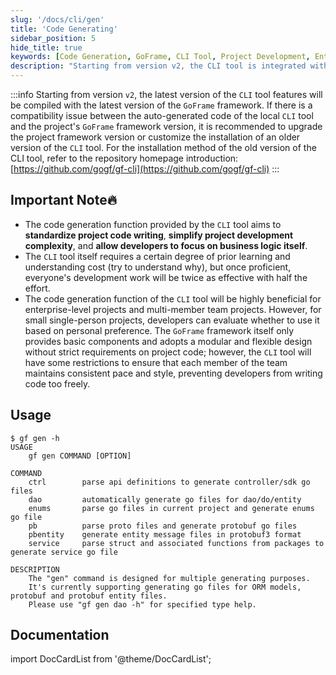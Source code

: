 ```yaml
---
slug: '/docs/cli/gen'
title: 'Code Generating'
sidebar_position: 5
hide_title: true
keywords: [Code Generation, GoFrame, CLI Tool, Project Development, Enterprise-Level Project, Code Standards, Team Collaboration, Development Efficiency, ORM Models, Protobuf Files]
description: "Starting from version v2, the CLI tool is integrated with the latest version of the GoFrame framework, providing developers with code generation features to standardize project code writing and simplify development complexity. Especially in enterprise-level and team projects, the CLI tool can significantly enhance development efficiency, allowing developers to focus on business logic."
---
```

:::info
Starting from version `v2`, the latest version of the `CLI` tool features will be compiled with the latest version of the `GoFrame` framework. If there is a compatibility issue between the auto-generated code of the local `CLI` tool and the project's `GoFrame` framework version, it is recommended to upgrade the project framework version or customize the installation of an older version of the `CLI` tool. For the installation method of the old version of the CLI tool, refer to the repository homepage introduction: [https://github.com/gogf/gf-cli](https://github.com/gogf/gf-cli)
:::
## Important Note🔥

- The code generation function provided by the `CLI` tool aims to **standardize project code writing**, **simplify project development complexity**, and **allow developers to focus on business logic itself**.
- The `CLI` tool itself requires a certain degree of prior learning and understanding cost (try to understand why), but once proficient, everyone's development work will be twice as effective with half the effort.
- The code generation function of the `CLI` tool will be highly beneficial for enterprise-level projects and multi-member team projects. However, for small single-person projects, developers can evaluate whether to use it based on personal preference. The `GoFrame` framework itself only provides basic components and adopts a modular and flexible design without strict requirements on project code; however, the `CLI` tool will have some restrictions to ensure that each member of the team maintains consistent pace and style, preventing developers from writing code too freely.

## Usage

```text
$ gf gen -h
USAGE
    gf gen COMMAND [OPTION]

COMMAND
    ctrl        parse api definitions to generate controller/sdk go files
    dao         automatically generate go files for dao/do/entity
    enums       parse go files in current project and generate enums go file
    pb          parse proto files and generate protobuf go files
    pbentity    generate entity message files in protobuf3 format
    service     parse struct and associated functions from packages to generate service go file

DESCRIPTION
    The "gen" command is designed for multiple generating purposes.
    It's currently supporting generating go files for ORM models, protobuf and protobuf entity files.
    Please use "gf gen dao -h" for specified type help.
```

## Documentation

import DocCardList from '@theme/DocCardList';

<DocCardList />